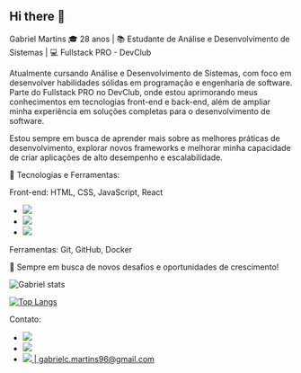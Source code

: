 ## Hi there 👋

Gabriel Martins
🎓 28 anos | 📚 Estudante de Análise e Desenvolvimento de Sistemas | 💻 Fullstack PRO - DevClub

Atualmente cursando Análise e Desenvolvimento de Sistemas, com foco em desenvolver habilidades sólidas em programação e engenharia de software. Parte do Fullstack PRO no DevClub, onde estou aprimorando meus conhecimentos em tecnologias front-end e back-end, além de ampliar minha experiência em soluções completas para o desenvolvimento de software.

Estou sempre em busca de aprender mais sobre as melhores práticas de desenvolvimento, explorar novos frameworks e melhorar minha capacidade de criar aplicações de alto desempenho e escalabilidade.

🔧 Tecnologias e Ferramentas:

Front-end: HTML, CSS, JavaScript, React<br>
  <ul>
      <li><img src="https://img.shields.io/badge/HTML5-E34F26?style=for-the-badge&logo=html5&logoColor=white"></li>
      <li><img src="https://img.shields.io/badge/CSS3-1572B6?style=for-the-badge&logo=css3&logoColor=white"></li>
      <li><img src="https://img.shields.io/badge/JavaScript-F7DF1E?style=for-the-badge&logo=javascript&logoColor=black"></li>
  </ul>
Ferramentas: Git, GitHub, Docker<br>
<p></p>

🌱 Sempre em busca de novos desafios e oportunidades de crescimento!
<p></p>

![Gabriel stats](https://github-readme-stats.vercel.app/api?username=gmartins19&show_icons=true&theme=transparent)

<p></p>

[![Top Langs](https://github-readme-stats.vercel.app/api/top-langs/?username=gmartins19)](https://github.com/anuraghazra/github-readme-stats)

<p></p>

Contato:<br>
 <ul>
      <li><a href="https://www.instagram.com/gmartinscrvg/"><img src="https://img.shields.io/badge/Instagram-E4405F?style=for-the-badge&logo=instagram&logoColor=white"></li>
      <li><a href="https://www.linkedin.com/in/gabriel-martins-9a6305321/"><img src="https://img.shields.io/badge/LinkedIn-0077B5?style=for-the-badge&logo=linkedin&logoColor=white"></li>
      <li><img src="https://img.shields.io/badge/Gmail-D14836?style=for-the-badge&logo=gmail&logoColor=white"> | gabrielc.martins96@gmail.com</li>
  </ul>
